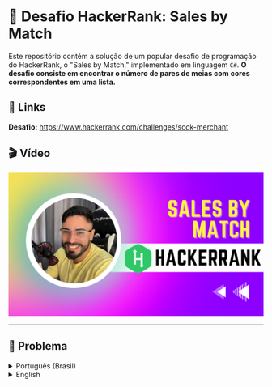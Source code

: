 # 🥋 Desafio HackerRank: Sales by Match

Este repositório contém a solução de um popular desafio de programação do HackerRank, o "Sales by Match," implementado em linguagem `C#`. **O desafio consiste em encontrar o número de pares de meias com cores correspondentes em uma lista.**

## 🔗 Links

**Desafio:** https://www.hackerrank.com/challenges/sock-merchant

## 🎬 Vídeo

[![Solução do Desafio no YouTube](imgs/thumb.png)](https://youtu.be/bRwdQIDX8W4)

---

## 📝 Problema

<details>
<summary>Português (Brasil)</summary>

### Problematica

Há uma grande pilha de meias que devem ser combinadas por cor. Dada uma matriz de inteiros representando a cor de cada meia, determine quantos pares de meias com cores correspondentes existem.

**Exemplo:**

```csharp
n = 7;
ar = [1, 2, 1, 2, 1, 3, 2]
```
Existe um par de cores `1` e um de cores `2`. Restam três meias ímpares, uma de cada cor. O número de pares é `2`.

### Descrição

Complete a função `sockMerchant` no editor abaixo.

sockMerchant tem os seguintes parâmetros:

`int n`: número de meias na pilha;
`int ar[n]`: as cores de cada meia

### Returns

`int`: o número de pares

### Input Format

A primeira linha contém um número inteiro `n`, o número de meias representadas em `ar`.
A segunda linha contém `n` inteiros separados por espaços, `ar[i]` as cores das meias na pilha.

### Regras:

- `1 <= n <= 100`
- `1 <= ar[i] <= 100 onde 0 <= i < n`

### Demonstração

```csharp
n = 9;
ar = [10, 20, 20, 10, 10, 30, 50, 10, 20];
```
**Resultado:**
`3`

### Explicação:

![Sales By Match Explanation](imgs/example.png)

Existem três pares de meias.
</details>

<details>
<summary>English</summary>

There is a large pile of socks that must be paired by color. Given an array of integers representing the color of each sock, determine how many pairs of socks with matching colors there are.

**Example:**

There is one pair of color `1` and one of color `2`. There are three odd socks left, one of each color. The number of pairs is `2`.

### Function Description

Complete the sockMerchant function in the editor below.

sockMerchant has the following parameter(s):

- `int n`: the number of socks in the pile
- `int ar[n]`: the colors of each sock

### Returns

`int`: the number of pairs

### Input Format

The first line contains an integer `n`, the number of socks represented in `ar`.
The second line contains  space-separated integers, `ar[i]`, the colors of the socks in the pile.

### Constraints

- `1 <= n <= 100`
- `1 <= ar[i] <= 100 where 0 <= i < n`

### Sample Input

```csharp
n = 9;
ar = [10, 20, 20, 10, 10, 30, 50, 10, 20];
```
### Sample Output
```
3
```

### Explanation

![Sales By Match Explanation](imgs/example.png)

There are three pairs of socks.
</details>